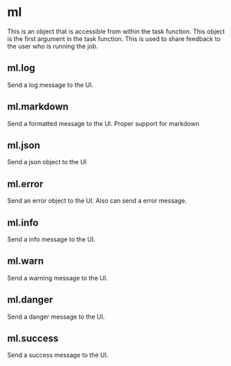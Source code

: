 # ml

This is an object that is accessible from within the task function. This object is the first argument in the task function. This is used to share feedback to the user who is running the job. 

## ml.log

Send a log message to the UI. 

## ml.markdown

Send a formatted message to the UI. Proper support for markdown 

## ml.json

Send a json object to the UI

## ml.error

Send an error object to the UI. Also can send a error message. 

## ml.info

Send a info message to the UI. 

## ml.warn

Send a warning message to the UI. 

## ml.danger

Send a danger message to the UI. 

## ml.success

Send a success message to the UI. 
